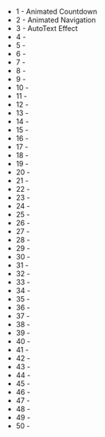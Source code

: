 - 1 - Animated Countdown
- 2 - Animated Navigation
- 3 - AutoText Effect
- 4 -
- 5 -
- 6 -
- 7 -
- 8 -
- 9 -
- 10 -
- 11 -
- 12 -
- 13 -
- 14 -
- 15 -
- 16 -
- 17 -
- 18 -
- 19 -
- 20 -
- 21 -
- 22 -
- 23 -
- 24 -
- 25 -
- 26 -
- 27 -
- 28 -
- 29 -
- 30 -
- 31 -
- 32 -
- 33 -
- 34 -
- 35 -
- 36 -
- 37 -
- 38 -
- 39 -
- 40 -
- 41 -
- 42 -
- 43 -
- 44 -
- 45 -
- 46 -
- 47 -
- 48 -
- 49 -
- 50 -

